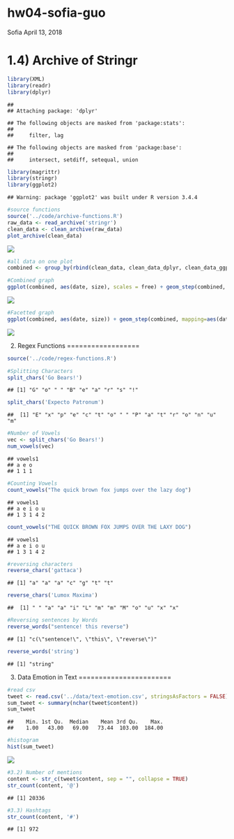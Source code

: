 hw04-sofia-guo
================
Sofia
April 13, 2018

1.4) Archive of Stringr
=======================

``` r
library(XML)
library(readr)
library(dplyr)
```

    ## 
    ## Attaching package: 'dplyr'

    ## The following objects are masked from 'package:stats':
    ## 
    ##     filter, lag

    ## The following objects are masked from 'package:base':
    ## 
    ##     intersect, setdiff, setequal, union

``` r
library(magrittr)
library(stringr)
library(ggplot2)
```

    ## Warning: package 'ggplot2' was built under R version 3.4.4

``` r
#source functions
source('../code/archive-functions.R')
raw_data <- read_archive('stringr')
clean_data <- clean_archive(raw_data)
plot_archive(clean_data)
```

![](images/unnamed-chunk-1-1.png)

``` r
#all data on one plot
combined <- group_by(rbind(clean_data, clean_data_dplyr, clean_data_ggplot2, clean_data_knitr, clean_data_xml), name)

#Combined graph
ggplot(combined, aes(date, size), scales = free) + geom_step(combined, mapping=aes(date, size))
```

![](images/unnamed-chunk-1-2.png)

``` r
#Facetted graph
ggplot(combined, aes(date, size)) + geom_step(combined, mapping=aes(date, size)) + facet_wrap(~name)
```

![](images/unnamed-chunk-1-3.png)

2) Regex Functions
==================

``` r
source('../code/regex-functions.R')

#Splitting Characters
split_chars('Go Bears!')
```

    ## [1] "G" "o" " " "B" "e" "a" "r" "s" "!"

``` r
split_chars('Expecto Patronum')
```

    ##  [1] "E" "x" "p" "e" "c" "t" "o" " " "P" "a" "t" "r" "o" "n" "u" "m"

``` r
#Number of Vowels
vec <- split_chars('Go Bears!')
num_vowels(vec)
```

    ## vowels1
    ## a e o 
    ## 1 1 1

``` r
#Counting Vowels
count_vowels("The quick brown fox jumps over the lazy dog")
```

    ## vowels1
    ## a e i o u 
    ## 1 3 1 4 2

``` r
count_vowels("THE QUICK BROWN FOX JUMPS OVER THE LAXY DOG")
```

    ## vowels1
    ## a e i o u 
    ## 1 3 1 4 2

``` r
#reversing characters
reverse_chars('gattaca')
```

    ## [1] "a" "a" "a" "c" "g" "t" "t"

``` r
reverse_chars('Lumox Maxima')
```

    ##  [1] " " "a" "a" "i" "L" "m" "m" "M" "o" "u" "x" "x"

``` r
#Reversing sentences by Words
reverse_words("sentence! this reverse")
```

    ## [1] "c(\"sentence!\", \"this\", \"reverse\")"

``` r
reverse_words('string')
```

    ## [1] "string"

3) Data Emotion in Text
=======================

``` r
#read csv
tweet <- read.csv('../data/text-emotion.csv', stringsAsFactors = FALSE)
sum_tweet <- summary(nchar(tweet$content))
sum_tweet
```

    ##    Min. 1st Qu.  Median    Mean 3rd Qu.    Max. 
    ##    1.00   43.00   69.00   73.44  103.00  184.00

``` r
#histogram
hist(sum_tweet)
```

![](images/unnamed-chunk-3-1.png)

``` r
#3.2) Number of mentions
content <- str_c(tweet$content, sep = "", collapse = TRUE)
str_count(content, '@')
```

    ## [1] 20336

``` r
#3.3) Hashtags
str_count(content, '#')
```

    ## [1] 972
